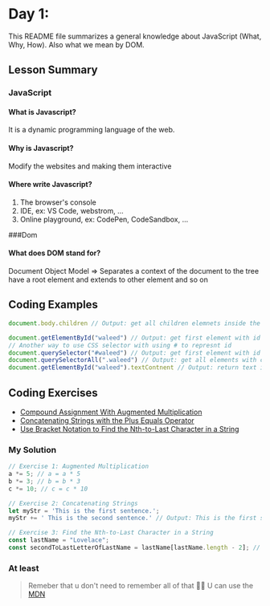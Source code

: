 # Day 1:


This README file summarizes a general knowledge about JavaScript (What, Why, How). Also what we mean by DOM.


## Lesson Summary

### JavaScript
#### What is Javascript? 
It is a dynamic programming language of the web. 
#### Why is Javascript? 
Modify the websites and making them interactive
#### Where write Javascript?
1. The browser's console 
2. IDE, ex: VS Code, webstrom, ...
3. Online playground, ex: CodePen, CodeSandbox, ...


###Dom
#### What does DOM stand for?
Document Object Model => Separates a context of the document to the tree have a root element and extends to other element and so on

## Coding Examples

```javascript
document.body.children // Output: get all children elemnets inside the element Body 

document.getElementById("waleed") // Output: get first element with id = 'waleed' 
// Another way to use CSS selector with using # to represnt id 
document.querySelector("#waleed") // Output: get first element with id = 'waleed' 
document.querySelectorAll(".waleed") // Output: get all elements with class = 'waleed'
document.getElementById("waleed").textContnent // Output: return text inside the id 'waleed'
```


## Coding Exercises

- [Compound Assignment With Augmented Multiplication](https://www.freecodecamp.org/learn/javascript-algorithms-and-data-structures/basic-javascript/compound-assignment-with-augmented-multiplication)
- [Concatenating Strings with the Plus Equals Operator](https://www.freecodecamp.org/learn/javascript-algorithms-and-data-structures/basic-javascript/concatenating-strings-with-the-plus-equals-operator)
- [Use Bracket Notation to Find the Nth-to-Last Character in a String](https://www.freecodecamp.org/learn/javascript-algorithms-and-data-structures/basic-javascript/use-bracket-notation-to-find-the-nth-to-last-character-in-a-string)

### My Solution

```javascript
// Exercise 1: Augmented Multiplication
a *= 5; // a = a * 5  
b *= 3; // b = b * 3
c *= 10; // c = c * 10

// Exercise 2: Concatenating Strings
let myStr = 'This is the first sentence.';
myStr += ' This is the second sentence.' // Output: This is the first sentence. This is the second sentence.

// Exercise 3: Find the Nth-to-Last Character in a String
const lastName = "Lovelace";
const secondToLastLetterOfLastName = lastName[lastName.length - 2]; // Output: c

```

### At least
> Remeber that u don't need to remember all of that 🤔🤔
> U can use the [MDN](https://developer.mozilla.org/en-US/)
